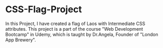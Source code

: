 # CSS-Flag-Project
In this Project, I have created a flag of Laos with Intermediate CSS attributes. This project is a part of the course "Web Development Bootcamp" in Udemy, which is taught by Dr.Angela, Founder of "London App Brewery".
